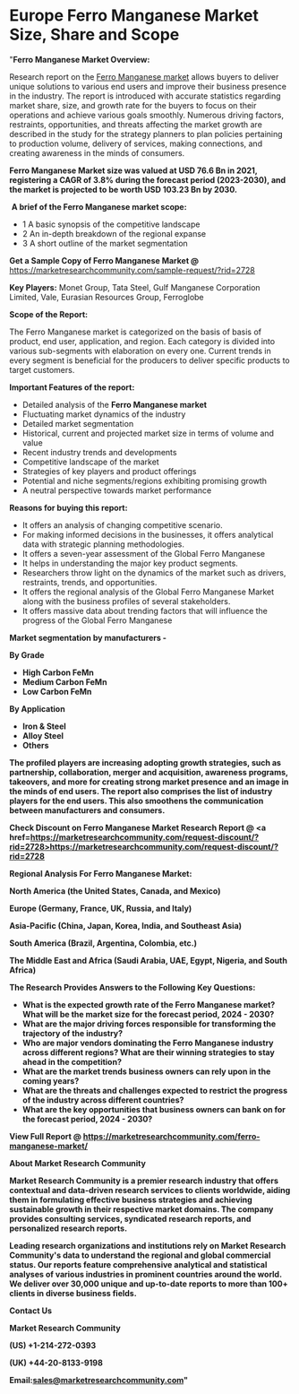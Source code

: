 # Europe Ferro Manganese Market Size, Share and Scope
"<strong>Ferro Manganese Market Overview:</strong>

Research report on the <a href=https://marketresearchcommunity.com/ferro-manganese-market/>Ferro Manganese market</a> allows buyers to deliver unique solutions to various end users and improve their business presence in the industry. The report is introduced with accurate statistics regarding market share, size, and growth rate for the buyers to focus on their operations and achieve various goals smoothly. Numerous driving factors, restraints, opportunities, and threats affecting the market growth are described in the study for the strategy planners to plan policies pertaining to production volume, delivery of services, making connections, and creating awareness in the minds of consumers.

<strong>Ferro Manganese Market size was valued at USD 76.6 Bn in 2021, registering a CAGR of 3.8% during the forecast period (2023-2030), and the market is projected to be worth USD 103.23 Bn by 2030.</strong>

 <Strong>A brief of the Ferro Manganese market scope:</Strong>
<ul>
 <li>1  A basic synopsis of the competitive landscape</li>
 <li>2  An in-depth breakdown of the regional expanse</li>
 <li>3  A short outline of the market segmentation</li>
</ul>
<strong>Get a Sample Copy of Ferro Manganese Market @ </b></strong><a href=https://marketresearchcommunity.com/sample-request/?rid=2728><u>https://marketresearchcommunity.com/sample-request/?rid=2728</u></a>

<strong>Key Players:</strong> 
Monet Group, Tata Steel, Gulf Manganese Corporation Limited, Vale, Eurasian Resources Group, Ferroglobe

<strong>Scope of the Report:</strong>

The Ferro Manganese market is categorized on the basis of basis of product, end user, application, and region. Each category is divided into various sub-segments with elaboration on every one. Current trends in every segment is beneficial for the producers to deliver specific products to target customers.

<strong><b>Important Features of the report:</b></strong>
<ul>
  <li>Detailed analysis of the <strong><b>Ferro Manganese </b></strong><strong><b>market</b></strong></li>
  <li>Fluctuating market dynamics of the industry</li>
  <li>Detailed market segmentation</li>
  <li>Historical, current and projected market size in terms of volume and value</li>
  <li>Recent industry trends and developments</li>
  <li>Competitive landscape of the market</li>
  <li>Strategies of key players and product offerings</li>
  <li>Potential and niche segments/regions exhibiting promising growth</li>
  <li>A neutral perspective towards market performance</li>
</ul>
<strong><b>Reasons for buying this report:</b></strong>
<ul>
  <li>It offers an analysis of changing competitive scenario.</li>
  <li>For making informed decisions in the businesses, it offers analytical data with strategic planning methodologies.</li>
  <li>It offers a seven-year assessment of the Global Ferro Manganese</li>
  <li>It helps in understanding the major key product segments.</li>
  <li>Researchers throw light on the dynamics of the market such as drivers, restraints, trends, and opportunities.</li>
  <li>It offers the regional analysis of the Global Ferro Manganese Market along with the business profiles of several stakeholders.</li>
  <li>It offers massive data about trending factors that will influence the progress of the Global Ferro Manganese</li>
</ul>

<strong>Market segmentation by manufacturers -</strong>


<strong><strong>By Grade</strong></h4>
<ul>
 	<li>High Carbon FeMn</li>
 	<li>Medium Carbon FeMn</li>
 	<li>Low Carbon FeMn</li>
</ul>
<strong><strong>By Application</strong></h4>
<ul>
 	<li>Iron &amp; Steel</li>
 	<li>Alloy Steel</li>
 	<li>Others</li>
</ul>

The profiled players are increasing adopting growth strategies, such as partnership, collaboration, merger and acquisition, awareness programs, takeovers, and more for creating strong market presence and an image in the minds of end users. The report also comprises the list of industry players for the end users. This also smoothens the communication between manufacturers and consumers.

<strong><b>Check Discount on Ferro Manganese Market Research Report @ </b></strong><a href=https://marketresearchcommunity.com/request-discount/?rid=2728><u>https://marketresearchcommunity.com/request-discount/?rid=2728</u></a>

<strong>Regional Analysis For Ferro Manganese Market:</strong>

<strong>North America</strong> (the United States, Canada, and Mexico)

<strong>Europe</strong> (Germany, France, UK, Russia, and Italy)

<strong>Asia-Pacific</strong> (China, Japan, Korea, India, and Southeast Asia)

<strong>South America</strong> (Brazil, Argentina, Colombia, etc.)

<strong>The Middle East and Africa</strong> (Saudi Arabia, UAE, Egypt, Nigeria, and South Africa)

<strong>The Research Provides Answers to the Following Key Questions:</strong>
<ul>
 	<li>What is the expected growth rate of the Ferro Manganese market? What will be the market size for the forecast period, 2024 - 2030?</li>
 	<li>What are the major driving forces responsible for transforming the trajectory of the industry?</li>
 	<li>Who are major vendors dominating the Ferro Manganese industry across different regions? What are their winning strategies to stay ahead in the competition?</li>
 	<li>What are the market trends business owners can rely upon in the coming years?</li>
 	<li>What are the threats and challenges expected to restrict the progress of the industry across different countries?</li>
 	<li>What are the key opportunities that business owners can bank on for the forecast period, 2024 - 2030?</li>
</ul>

<strong>View Full Report @</strong> <a href=https://marketresearchcommunity.com/ferro-manganese-market/>https://marketresearchcommunity.com/ferro-manganese-market/</a>

<strong>About Market Research Community</strong>

Market Research Community is a premier research industry that offers contextual and data-driven research services to clients worldwide, aiding them in formulating effective business strategies and achieving sustainable growth in their respective market domains. The company provides consulting services, syndicated research reports, and personalized research reports.

Leading research organizations and institutions rely on Market Research Community's data to understand the regional and global commercial status. Our reports feature comprehensive analytical and statistical analyses of various industries in prominent countries around the world. We deliver over 30,000 unique and up-to-date reports to more than 100+ clients in diverse business fields.

<strong>Contact Us</strong>

<strong>Market Research Community</strong>

(US) +1-214-272-0393

(UK) +44-20-8133-9198

<strong>Email:</strong>sales@marketresearchcommunity.com"
